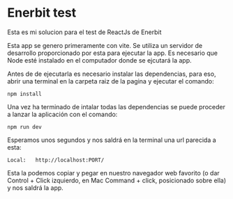 # Enerbit test

Esta es mi solucion para el test de ReactJs de Enerbit

Esta app se genero primeramente con vite. Se utiliza un servidor de desarrollo proporcionado por esta para ejecutar
la app. Es necesario que Node esté instalado en el computador donde se ejcutará la app.

Antes de de ejecutarla es necesario instalar las dependencias, para eso, abrir una terminal en la carpeta raiz de la pagina y ejecutar el comando:

~~~
npm install  
~~~

Una vez ha terminado de intalar todas las dependencias se puede proceder a lanzar la aplicación con el comando:

~~~
npm run dev
~~~

Esperamos unos segundos y nos saldrá en la terminal una url parecida a esta:

~~~
Local:   http://localhost:PORT/
~~~

Esta la podemos copiar y pegar en nuestro navegador web favorito (o dar Control + Click izquierdo, en Mac Command + click, posicionado sobre ella) y nos saldrá la app.